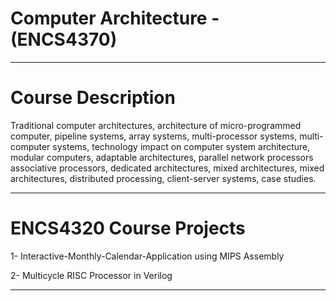 # Computer Architecture - (ENCS4370) 
___________________________________________________________
# Course Description
Traditional computer architectures, architecture of micro-programmed computer, pipeline systems, array systems, multi-processor systems, multi-computer systems, technology impact on computer system architecture, modular computers, adaptable architectures, parallel network processors associative processors, dedicated architectures, mixed architectures, mixed architectures, distributed processing, client-server systems, case studies.
___________________________________________________________
# ENCS4320 Course Projects

1- Interactive-Monthly-Calendar-Application using MIPS Assembly

2- Multicycle RISC Processor in Verilog
___________________________________________________________
